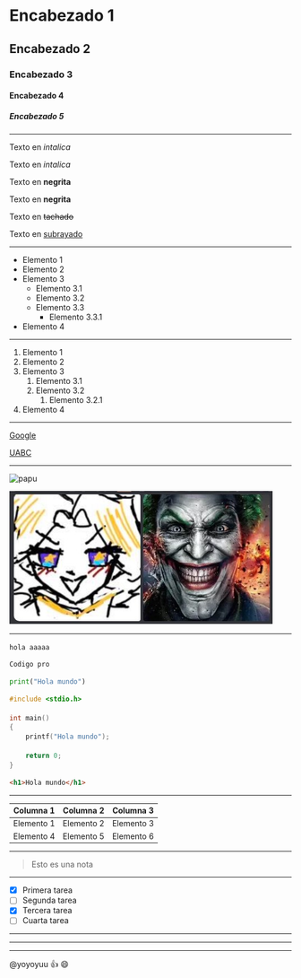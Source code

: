 <!--Comentario xd-->

# Encabezado 1

## Encabezado 2

### Encabezado 3

#### Encabezado 4

##### Encabezado 5

***

<!--ITALICA-->
Texto en *intalica*

Texto en _intalica_

<!--ITALICA-->
Texto en **negrita**

Texto en __negrita__

<!--TACHADO-->
Texto en ~~tachado~~

<!--SUBRAYADO (no soportado por markdown)-->
Texto en <u>subrayado</u>

***

<!--LISTAS DESORDENADAS-->
* Elemento 1
* Elemento 2
* Elemento 3
  * Elemento 3.1
  * Elemento 3.2
  * Elemento 3.3
    * Elemento 3.3.1
* Elemento 4
  
***

<!--LISTAS ORDENADAS-->
1. Elemento 1
2. Elemento 2
3. Elemento 3
   1. Elemento 3.1
   2. Elemento 3.2
      1. Elemento 3.2.1
4. Elemento 4

***

<!--ENLACES-->
[Google](https://www.google.com "Comentario random")

[UABC](https://www.uabc.mx "Sitio web de la UABC")

***

<!--IMAGENES-->
![papu](https://encrypted-tbn0.gstatic.com/images?q=tbn:ANd9GcQ0_ear064_VdErk_OFXT3SzT8pC_MNBp2eqiLwVElzPU3lhLLfF3tjaSg&s "OMFG")

[![Nose](./ekisde.jpg)](https://www.google.com)

***

<!--CODIGO-->

`hola aaaaa`

```txt
Codigo pro
```

```python
print("Hola mundo")
```

```c
#include <stdio.h>

int main()
{
    printf("Hola mundo");

    return 0;
}
```

```html
<h1>Hola mundo</h1>
```

***

<!--TABLAS-->
| Columna 1 | Columna 2 | Columna 3 |
|-----------|-----------|-----------|
| Elemento 1 | Elemento 2 | Elemento 3 |
| Elemento 4 | Elemento 5 | Elemento 6 |

***

<!--NOTAS-->
> Esto es una nota

***

<!--TAREAS-->
* [x] Primera tarea
* [ ] Segunda tarea
* [x] Tercera tarea
* [ ] Cuarta tarea

<!--DIVISORES HORIZONTALES-->
***

---

___

<!--MENCIONES-->
@yoyoyuu :+1: :smile:
